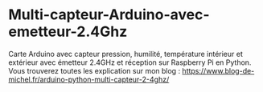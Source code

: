 # Multi-capteur-Arduino-avec-emetteur-2.4Ghz
Carte Arduino avec capteur pression, humilité, température intérieur et extérieur avec émetteur 2.4GHz et réception sur Raspberry Pi en Python.
Vous trouverez toutes les explication sur mon blog : https://www.blog-de-michel.fr/arduino-python-multi-capteur-2-4ghz/
